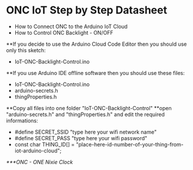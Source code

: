 # ONC IoT Step by Step Datasheet
- How to Connect ONC to the Arduino IoT Cloud
- How to Control ONC Backlight - ON/OFF

**If you decide to use the Arduino Cloud Code Editor then you should use only this sketch: <br/>
- IoT-ONC-Backlight-Control.ino

**If you use Arduino IDE offline software then you should use these files: 
- IoT-ONC-Backlight-Control.ino
- arduino-secrets.h
- thingProperties.h

**Copy all files into one folder "IoT-ONC-Backlight-Control" 
**open "arduino-secrets.h" and "thingProperties.h" and edit the required informations:

- #define SECRET_SSID "type here your wifi network name"
- #define SECRET_PASS "type here your wifi password"
- const char THING_ID[] = "place-here-id-number-of-your-thing-from-iot-arduino-cloud";

_***ONC - ONE Nixie Clock_
